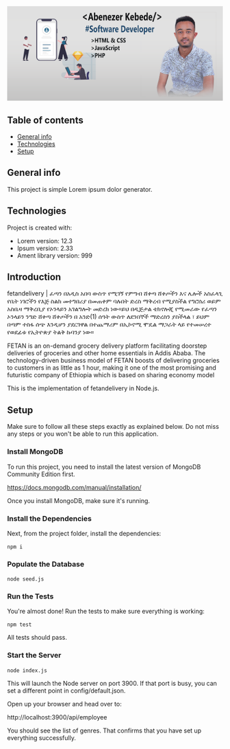 ![Software Developer](https://github.com/abenikeb/abenikeb/blob/main/My_first_banner_small.png)


## Table of contents
* [General info](#general-info)
* [Technologies](#technologies)
* [Setup](#setup)

## General info
This project is simple Lorem ipsum dolor generator.
	
## Technologies
Project is created with:
* Lorem version: 12.3
* Ipsum version: 2.33
* Ament library version: 999


## Introduction

fetandelivery |
ፈጣን በአዲስ አበባ ውስጥ የሚገኝ የምግብ ሸቀጣ ሸቀጦችን እና ሌሎች አስፈላጊ የቤት ነገሮችን የእጅ ስልክ መተግበሪያ በመጠቀም ባሉበት ድረስ ማቅረብ የሚያስችል የግሮሰሪ ወይም አስቤዛ ማቅረቢያ የኦንላይን አገልግሎት መድረክ ነው።ይህ በዲጅታል ቴክኖሎጂ የሚመራው የፈጣን ኦንላይን ንግድ ሸቀጣ ሸቀጦችን በ አንድ(1) ሰዓት ውስጥ ለደንበኞች ማድረስን ያስችላል ፣ ይህም በጣም ተስፋ ሰጭ እንዲሆን ያደርገዋል በተጨማሪም በኢኮኖሚ ሞዴል ማጋራት ላይ የተመሠረተ የወደፊቱ የኢትዮጵያ ትልቅ ኩባንያ ነው።

FETAN is an on-demand grocery delivery platform facilitating doorstep deliveries of groceries and other home essentials in Addis Ababa. The technology-driven business model of FETAN boosts of delivering groceries to customers in as little as 1 hour, making it one of the most promising and futuristic company of Ethiopia which is based on sharing economy model


This is the implementation of fetandelivery in Node.js.

## Setup

Make sure to follow all these steps exactly as explained below. Do not miss any steps or you won't be able to run this application.

### Install MongoDB

To run this project, you need to install the latest version of MongoDB Community Edition first.

https://docs.mongodb.com/manual/installation/

Once you install MongoDB, make sure it's running.

### Install the Dependencies

Next, from the project folder, install the dependencies:

    npm i

### Populate the Database

    node seed.js

### Run the Tests

You're almost done! Run the tests to make sure everything is working:

    npm test

All tests should pass.

### Start the Server

    node index.js

This will launch the Node server on port 3900. If that port is busy, you can set a different point in config/default.json.

Open up your browser and head over to:

http://localhost:3900/api/employee

You should see the list of genres. That confirms that you have set up everything successfully.



